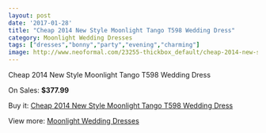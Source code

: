```yaml
---
layout: post
date: '2017-01-28'
title: "Cheap 2014 New Style Moonlight Tango T598 Wedding Dress"
category: Moonlight Wedding Dresses
tags: ["dresses","bonny","party","evening","charming"]
image: http://www.neoformal.com/23255-thickbox_default/cheap-2014-new-style-moonlight-tango-t598-wedding-dress.jpg
---
```

Cheap 2014 New Style Moonlight Tango T598 Wedding Dress

On Sales: **$377.99**
<a href="https://www.neoformal.com/en/moonlight-wedding-dresses-2014/7799-cheap-2014-new-style-moonlight-tango-t598-wedding-dress.html"><amp-img layout="responsive" width="600" height="600" src="//www.neoformal.com/23255-thickbox_default/cheap-2014-new-style-moonlight-tango-t598-wedding-dress.jpg" alt="Cheap 2014 New Style Moonlight Tango T598 Wedding Dress 0" /></a>
<a href="https://www.neoformal.com/en/moonlight-wedding-dresses-2014/7799-cheap-2014-new-style-moonlight-tango-t598-wedding-dress.html"><amp-img layout="responsive" width="600" height="600" src="//www.neoformal.com/23256-thickbox_default/cheap-2014-new-style-moonlight-tango-t598-wedding-dress.jpg" alt="Cheap 2014 New Style Moonlight Tango T598 Wedding Dress 1" /></a>

Buy it: [Cheap 2014 New Style Moonlight Tango T598 Wedding Dress](https://www.neoformal.com/en/moonlight-wedding-dresses-2014/7799-cheap-2014-new-style-moonlight-tango-t598-wedding-dress.html "Cheap 2014 New Style Moonlight Tango T598 Wedding Dress")

View more: [Moonlight Wedding Dresses](https://www.neoformal.com/en/128-moonlight-wedding-dresses-2014 "Moonlight Wedding Dresses")